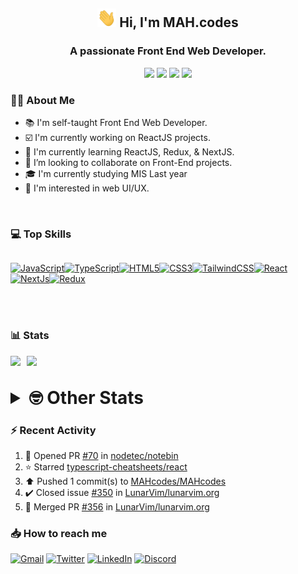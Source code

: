 <h2 align="center"><img src="./Hi.gif" width="30px" height="30px"> Hi, I'm MAH.codes</h2>

<h3 align="center">A passionate Front End Web Developer.</h3>

<div align="center">
  <a href="https://www.linux.org"><img src="https://img.shields.io/badge/OS-Linux-e06c75?style=for-the-badge&logoColor=7287fd&logo=linux&color=7287fd&labelColor=1E1E2E" /></a>
	<a href="https://archlinux.org"><img src="https://img.shields.io/badge/DISTRO-Arch-56b6c2?style=for-the-badge&logo=arch-linux&logoColor=7287fd&color=7287fd&labelColor=1E1E2E" /></a>
	<a href="https://dwm.suckless.org"><img src="https://img.shields.io/badge/WM-DWM-005577?style=for-the-badge&logo=dwm&color=7287fd&logoColor=7287fd&labelColor=1E1E2E" /></a>
	<a href="https://neovim.io"><img src="https://img.shields.io/badge/IDE-Neovim-98c379?style=for-the-badge&logo=neovim&color=7287fd&logoColor=7287fd&labelColor=1E1E2E" /></a>
</div>

### :man_technologist: About Me

- :books: I'm self-taught Front End Web Developer.
- :ballot_box_with_check: I'm currently working on ReactJS projects.
- :dart: I'm currently learning ReactJS, Redux, & NextJS.
- :eyes: I’m looking to collaborate on Front-End projects.
- :mortar_board: I'm currently studying MIS Last year
- :art: I'm interested in web UI/UX.

<br>

### :computer: Top Skills

<div style="display:flex;">

<a href="https://developer.mozilla.org/en-US/docs/Web/JavaScript" target="_blank" rel="noreferrer"><img
    src="https://raw.githubusercontent.com/danielcranney/readme-generator/main/public/icons/skills/javascript-colored.svg"
    width="36" height="36" alt="JavaScript" /></a><a href="https://www.typescriptlang.org/" target="_blank"
  rel="noreferrer"><img
    src="https://raw.githubusercontent.com/danielcranney/readme-generator/main/public/icons/skills/typescript-colored.svg"
    width="36" height="36" alt="TypeScript" /></a><a href="https://developer.mozilla.org/en-US/docs/Glossary/HTML5"
  target="_blank" rel="noreferrer"><img
    src="https://raw.githubusercontent.com/danielcranney/readme-generator/main/public/icons/skills/html5-colored.svg"
    width="36" height="36" alt="HTML5" /></a><a href="https://www.w3.org/TR/CSS/#css" target="_blank"
  rel="noreferrer"><img
    src="https://raw.githubusercontent.com/danielcranney/readme-generator/main/public/icons/skills/css3-colored.svg"
    width="36" height="36" alt="CSS3" /></a><a href="https://tailwindcss.com/" target="_blank" rel="noreferrer"><img
    src="https://raw.githubusercontent.com/danielcranney/readme-generator/main/public/icons/skills/tailwindcss-colored.svg"
    width="36" height="36" alt="TailwindCSS" /></a><a href="https://reactjs.org/" target="_blank" rel="noreferrer"><img
    src="https://raw.githubusercontent.com/danielcranney/readme-generator/main/public/icons/skills/react-colored.svg"
    width="36" height="36" alt="React" /></a><a href="https://nextjs.org/docs" target="_blank" rel="noreferrer"><img
    src="https://raw.githubusercontent.com/danielcranney/readme-generator/main/public/icons/skills/nextjs-colored.svg"
    width="36" height="36" alt="NextJs" /></a><a href="https://redux.js.org/" target="_blank" rel="noreferrer"><img
    src="https://raw.githubusercontent.com/danielcranney/readme-generator/main/public/icons/skills/redux-colored.svg"
    width="36" height="36" alt="Redux" /></a>

</div>

<br>
<br>

### :bar_chart: Stats

<img src="https://github-readme-stats.vercel.app/api?username=MAHcodes&show_icons=true&locale=en" width="49%" /><span style="display:inline-block;width:2%"></span><img src="https://github-readme-streak-stats.herokuapp.com/?user=MAHcodes&" width="49%" />

<br>

<details>
<summary style="font-size: 1.75rem; font-weight: bold;"><strong style="font-size: 1.75rem; font-weight: bold;"> 🤓 Other Stats </strong></summary>

<a href="https://www.github.com/mahcodes"><img src="https://komarev.com/ghpvc/?username=MAHcodes&style=for-the-badge" alt="MAHcodes github profile views" /></a>
<a href="https://wakatime.com/@44eeab2c-51f5-4574-a918-82e5b17d9c49"><img src="https://wakatime.com/badge/user/44eeab2c-51f5-4574-a918-82e5b17d9c49.svg?style=for-the-badge" alt="Total time coded since Jun 29 2022" /></a>

<!--START_SECTION:waka-->
![Lines of code](https://img.shields.io/badge/From%20Hello%20World%20I%27ve%20Written-255%20Thousand%20lines%20of%20code-blue)

**🐱 My GitHub Data** 

> 🏆 145 Contributions in the Year 2023
 > 
> 📦 341.2 kB Used in GitHub's Storage 
 > 
> 💼 Opted to Hire
 > 
> 📜 27 Public Repositories 
 > 
> 🔑 8 Private Repositories  
 > 
**I'm a Night 🦉** 

```text
🌞 Morning    149 commits    ███░░░░░░░░░░░░░░░░░░░░░░   14.12% 
🌆 Daytime    256 commits    ██████░░░░░░░░░░░░░░░░░░░   24.27% 
🌃 Evening    431 commits    ██████████░░░░░░░░░░░░░░░   40.85% 
🌙 Night      219 commits    █████░░░░░░░░░░░░░░░░░░░░   20.76%

```
📅 **I'm Most Productive on Monday** 

```text
Monday       184 commits    ████░░░░░░░░░░░░░░░░░░░░░   17.44% 
Tuesday      149 commits    ███░░░░░░░░░░░░░░░░░░░░░░   14.12% 
Wednesday    131 commits    ███░░░░░░░░░░░░░░░░░░░░░░   12.42% 
Thursday     120 commits    ██░░░░░░░░░░░░░░░░░░░░░░░   11.37% 
Friday       120 commits    ██░░░░░░░░░░░░░░░░░░░░░░░   11.37% 
Saturday     177 commits    ████░░░░░░░░░░░░░░░░░░░░░   16.78% 
Sunday       174 commits    ████░░░░░░░░░░░░░░░░░░░░░   16.49%

```


📊 **This Week I Spent My Time On** 

```text
⌚︎ Time Zone: Asia/Beirut

💬 Programming Languages: 
TypeScript               31 hrs 32 mins      █████████████████░░░░░░░░   69.82% 
Markdown                 3 hrs 56 mins       ██░░░░░░░░░░░░░░░░░░░░░░░   8.73% 
Lua                      1 hr 42 mins        █░░░░░░░░░░░░░░░░░░░░░░░░   3.8% 
C                        1 hr 27 mins        ░░░░░░░░░░░░░░░░░░░░░░░░░   3.23% 
conf                     1 hr 8 mins         ░░░░░░░░░░░░░░░░░░░░░░░░░   2.51%

🔥 Editors: 
Neovim                   45 hrs 9 mins       █████████████████████████   100.0%

🐱‍💻 Projects: 
NoteBin                  32 hrs 24 mins      ██████████████████░░░░░░░   71.77% 
dotfiles                 4 hrs 56 mins       ██░░░░░░░░░░░░░░░░░░░░░░░   10.95% 
vimwiki                  3 hrs 2 mins        █░░░░░░░░░░░░░░░░░░░░░░░░   6.73% 
lunarvim.org             1 hr 3 mins         ░░░░░░░░░░░░░░░░░░░░░░░░░   2.35% 
Unknown Project          57 mins             ░░░░░░░░░░░░░░░░░░░░░░░░░   2.14%

💻 Operating System: 
Linux                    45 hrs 9 mins       █████████████████████████   100.0%

```

**I Mostly Code in JavaScript** 

```text
JavaScript               14 repos            █████████████░░░░░░░░░░░░   51.85% 
Python                   3 repos             ██░░░░░░░░░░░░░░░░░░░░░░░   11.11% 
HTML                     2 repos             █░░░░░░░░░░░░░░░░░░░░░░░░   7.41% 
PHP                      2 repos             █░░░░░░░░░░░░░░░░░░░░░░░░   7.41% 
TypeScript               2 repos             █░░░░░░░░░░░░░░░░░░░░░░░░   7.41%

```



 Last Updated on 18/01/2023 18:44:50 UTC
<!--END_SECTION:waka-->

</details>

### :zap: Recent Activity

<!--RECENT_ACTIVITY:start-->
1. 💪 Opened PR [#70](https://github.com/nodetec/notebin/pull/70) in [nodetec/notebin](https://github.com/nodetec/notebin)<br>
2. ⭐ Starred [typescript-cheatsheets/react](https://github.com/typescript-cheatsheets/react)<br>
3. ⬆️ Pushed 1 commit(s) to [MAHcodes/MAHcodes](https://github.com/MAHcodes/MAHcodes)<br>
4. ✔️ Closed issue [#350](https://github.com/LunarVim/lunarvim.org/issues/350) in [LunarVim/lunarvim.org](https://github.com/LunarVim/lunarvim.org)<br>
5. 🎉 Merged PR [#356](https://github.com/LunarVim/lunarvim.org/pull/356) in [LunarVim/lunarvim.org](https://github.com/LunarVim/lunarvim.org)<br>
<!--RECENT_ACTIVITY:end-->

### :inbox_tray: How to reach me

[![Gmail](https://img.shields.io/badge/Gmail-D14836?style=for-the-badge&logo=gmail&logoColor=white)](mailto:mahdotcodes@gmail.com)
[![Twitter](https://img.shields.io/badge/Twitter-1DA1F2?style=for-the-badge&logo=twitter&logoColor=white)](https://twitter.com/MAHcodes)
[![LinkedIn](https://img.shields.io/badge/LinkedIn-0077B5?style=for-the-badge&logo=linkedin&logoColor=white)](https://www.linkedin.com/in/mah-codes-66b0671b7/)
[![Discord](https://img.shields.io/badge/Discord-7289DA?style=for-the-badge&logo=discord&logoColor=white)](https://discord.com/users/404595695195258880)
